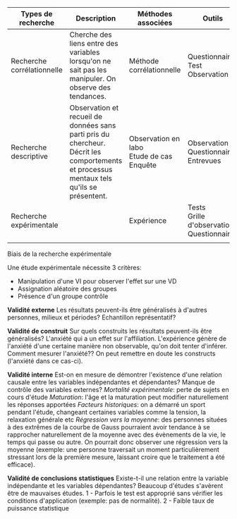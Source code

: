 
| Types de recherche         | Description                                                                                                                              | Méthodes associées                             | Outils                                         | Variables                                    |
| -------------------------- | ---------------------------------------------------------------------------------------------------------------------------------------- | ---------------------------------------------- | ---------------------------------------------- | -------------------------------------------- |
| Recherche corrélationnelle | Cherche des liens entre des variables lorsqu'on ne sait pas les manipuler. On observe des tendances.                                     | Méthode corrélationnelle                       | Questionnaire<br>Test<br>Observation           | Variable x et y                              |
| Recherche descriptive      | Observation et recueil de données sans parti pris du chercheur. Décrit les comportements et processus mentaux tels qu'ils se présentent. | Observation en labo<br>Etude de cas<br>Enquête | Observation<br>Questionnaires<br>Entrevues     | Variable observée et/ou décrite              |
| Recherche expérimentale    |                                                                                                                                          | Expérience                                     | Tests<br>Grille d'observation<br>Questionnaire | Variable indépendante<br>Variable dépendante |
|                            |                                                                                                                                          |                                                |                                                |                                              |
Biais de la recherche expérimentale

Une étude expérimentale nécessite 3 critères:
- Manipulation d'une VI pour observer l'effet sur une VD
- Assignation aléatoire des groupes
- Présence d'un groupe contrôle

**Validité externe**
	Les résultats peuvent-ils être généralisés à d'autres personnes, milieux et périodes?
	Echantillon représentatif?

**Validité de construit**
	Sur quels construits les résultats peuvent-ils être généralisés?
	L'anxiété qui a un effet sur l'affiliation. L'expérience génère de l'anxiété d'une certaine manière non observable, qu'on doit tenter d'inférer. Comment mesurer l'anxiété?? On peut remettre en doute les constructs (l'anxiété dans ce cas-ci).

**Validité interne**
	Est-on en mesure de démontrer l'existence d'une relation causale entre les variables indépendantes et dépendantes? Manque de contrôle des variables externes?
	*Mortalité expérimentale*: perte de sujets en cours d'étude
	*Maturation*: l'âge et la maturation peut modifier naturellement les réponses apportées
	*Facteurs historiques*: on a démarré un sport pendant l'étude, changeant certaines variables comme la tension, la relaxation générale etc
	*Régression vers la moyenne*: des personnes situées à des extrêmes de la courbe de Gauss pourraient avoir tendance à se rapprocher naturellement de la moyenne avec des évènements de la vie, le temps qui passe ou autre. On pourrait donc observer une régression vers la moyenne (exemple: une personne traversait un moment particulièrement stressant lors de la première mesure, laissant croire que le traitement a été efficace).

**Validité de conclusions statistiques**
	Existe-t-il une relation entre la variable indépendante et les variables dépendantes? Beaucoup d'études s'avèrent être de mauvaises études. 
	1 - Parfois le test est approprié sans vérifier les conditions d'application (exemple: pas de normalité).
	2 - Faible taux de puissance statistique
